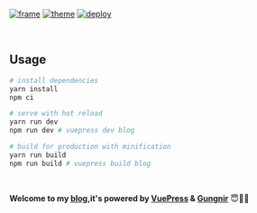 [![frame](https://img.shields.io/badge/Frame-Vuepress-red)](https://github.com/vuejs/vuepress)
[![theme](https://img.shields.io/badge/Theme-Gungnir-blue)](https://github.com/Renovamen/vuepress-theme-gungnir)
[![deploy](https://img.shields.io/badge/Deploy-Vercel-brightgreen)](https://www.c01day.com)

&nbsp;
## Usage

```bash
# install dependencies
yarn install
npm ci

# serve with hot reload
yarn run dev
npm run dev # vuepress dev blog

# build for production with minification
yarn run build
npm run build # vuepress build blog
```

&nbsp;

**Welcome to my [blog](https://www.c01day.com),it's powered by [VuePress](https://vuepress.vuejs.org) & [Gungnir](https://github.com/Renovamen/vuepress-theme-gungnir)** 😇🥰🤗

